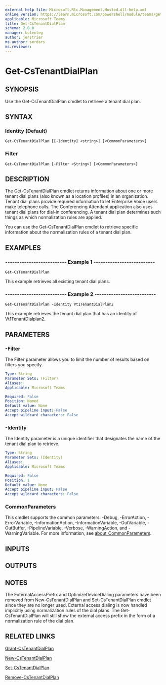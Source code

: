 ```yaml
---
external help file: Microsoft.Rtc.Management.Hosted.dll-help.xml
online version: https://learn.microsoft.com/powershell/module/teams/get-cstenantdialplan
applicable: Microsoft Teams
title: Get-CsTenantDialPlan
schema: 2.0.0
manager: bulenteg
author: jenstrier
ms.author: serdars
ms.reviewer:
---
```


# Get-CsTenantDialPlan

## SYNOPSIS
Use the Get-CsTenantDialPlan cmdlet to retrieve a tenant dial plan.

## SYNTAX

### Identity (Default)
```
Get-CsTenantDialPlan [[-Identity] <string>] [<CommonParameters>]
```

### Filter
```
Get-CsTenantDialPlan [-Filter <String>] [<CommonParameters>]
```

## DESCRIPTION
The Get-CsTenantDialPlan cmdlet returns information about one or more tenant dial plans (also known as a location profiles) in an organization.
Tenant dial plans provide required information to let Enterprise Voice users make telephone calls.
The Conferencing Attendant application also uses tenant dial plans for dial-in conferencing.
A tenant dial plan determines such things as which normalization rules are applied.

You can use the Get-CsTenantDialPlan cmdlet to retrieve specific information about the normalization rules of a tenant dial plan.

## EXAMPLES

### -------------------------- Example 1 --------------------------
```
Get-CsTenantDialPlan
```

This example retrieves all existing tenant dial plans.

### -------------------------- Example 2 --------------------------
```
Get-CsTenantDialPlan -Identity Vt1TenantDialPlan2
```

This example retrieves the tenant dial plan that has an identity of Vt1TenantDialplan2.

## PARAMETERS

### -Filter
The Filter parameter allows you to limit the number of results based on filters you specify.

```yaml
Type: String
Parameter Sets: (Filter)
Aliases:
Applicable: Microsoft Teams

Required: False
Position: Named
Default value: None
Accept pipeline input: False
Accept wildcard characters: False
```

### -Identity
The Identity parameter is a unique identifier that designates the name of the tenant dial plan to retrieve.

```yaml
Type: String
Parameter Sets: (Identity)
Aliases:
Applicable: Microsoft Teams

Required: False
Position: 1
Default value: None
Accept pipeline input: False
Accept wildcard characters: False
```

### CommonParameters
This cmdlet supports the common parameters: -Debug, -ErrorAction, -ErrorVariable, -InformationAction, -InformationVariable, -OutVariable, -OutBuffer, -PipelineVariable, -Verbose, -WarningAction, and -WarningVariable. For more information, see [about_CommonParameters](https://go.microsoft.com/fwlink/?LinkID=113216).

## INPUTS

## OUTPUTS

## NOTES
The ExternalAccessPrefix and OptimizeDeviceDialing parameters have been removed from New-CsTenantDialPlan and Set-CsTenantDialPlan cmdlet since they are no longer used. External access dialing is now handled implicitly using normalization rules of the dial plans.
The Get-CsTenantDialPlan will still show the external access prefix in the form of a normalization rule of the dial plan.

## RELATED LINKS

[Grant-CsTenantDialPlan](https://learn.microsoft.com/powershell/module/teams/grant-cstenantdialplan)

[New-CsTenantDialPlan](https://learn.microsoft.com/powershell/module/teams/new-cstenantdialplan)

[Set-CsTenantDialPlan](https://learn.microsoft.com/powershell/module/teams/set-cstenantdialplan)

[Remove-CsTenantDialPlan](https://learn.microsoft.com/powershell/module/teams/remove-cstenantdialplan)
